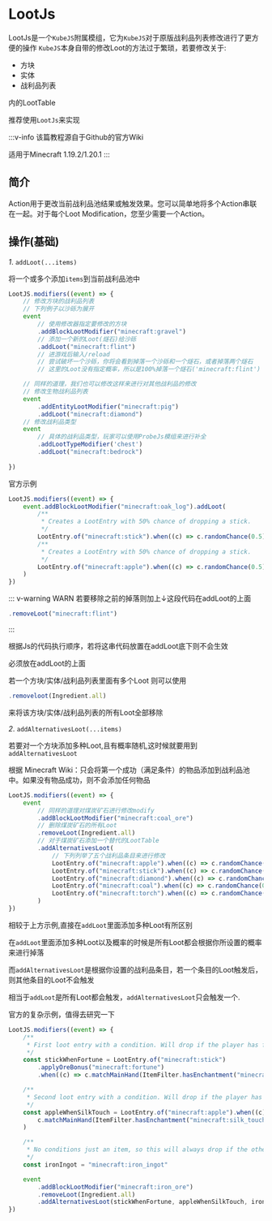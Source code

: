 # LootJs
LootJs是一个`KubeJS`附属模组，它为`KubeJS`对于原版战利品列表修改进行了更方便的操作
`KubeJS`本身自带的修改Loot的方法过于繁琐，若要修改关于:
- 方块
- 实体
- 战利品列表

内的LootTable

推荐使用`LootJs`来实现

:::v-info
该篇教程源自于Github的官方Wiki

适用于Minecraft 1.19.2/1.20.1
:::

## 简介
Action用于更改当前战利品池结果或触发效果。您可以简单地将多个Action串联在一起。对于每个Loot Modification，您至少需要一个Action。

## 操作(基础)

*1*. `addLoot(...items)`

将一个或多个添加`items`到当前战利品池中
```js
LootJS.modifiers((event) => {
    // 修改方块的战利品列表
    // 下列例子以沙砾为展开
    event
        // 使用修改器指定要修改的方块
        .addBlockLootModifier("minecraft:gravel")
        // 添加一个新的Loot(燧石)给沙砾
        .addLoot("minecraft:flint")
        // 进游戏后输入/reload
        // 尝试破坏一个沙砾，你将会看到掉落一个沙砾和一个燧石，或者掉落两个燧石
        // 这里的Loot没有指定概率，所以是100%掉落一个燧石('minecraft:flint')

    // 同样的道理，我们也可以修改这样来进行对其他战利品的修改
    // 修改生物战利品列表
    event
        .addEntityLootModifier("minecraft:pig")
        .addLoot("minecraft:diamond")
    // 修改战利品类型
    event
        // 具体的战利品类型，玩家可以使用ProbeJs模组来进行补全
        .addLootTypeModifier('chest')
        .addLoot("minecraft:bedrock")
    
})
```

官方示例
```js
LootJS.modifiers((event) => {
    event.addBlockLootModifier("minecraft:oak_log").addLoot(
        /**
         * Creates a LootEntry with 50% chance of dropping a stick.
         */
        LootEntry.of("minecraft:stick").when((c) => c.randomChance(0.5)),
        /**
         * Creates a LootEntry with 50% chance of dropping a stick.
         */
        LootEntry.of("minecraft:apple").when((c) => c.randomChance(0.5))
    )
})
```

::: v-warning WARN
若要移除之前的掉落则加上↓这段代码在addLoot的上面
```js
.removeLoot("minecraft:flint")

```

:::


根据Js的代码执行顺序，若将这串代码放置在addLoot底下则不会生效

必须放在addLoot的上面

若一个方块/实体/战利品列表里面有多个Loot
则可以使用
```js
.removeloot(Ingredient.all)
```

来将该方块/实体/战利品列表的所有Loot全部移除


*2*. `addAlternativesLoot(...items)`

若要对一个方块添加多种Loot,且有概率随机,这时候就要用到`addAlternativesLoot`

根据 Minecraft Wiki：只会将第一个成功（满足条件）的物品添加到战利品池中。如果没有物品成功，则不会添加任何物品

```js
LootJS.modifiers((event) => {
    event
        // 同样的道理对煤炭矿石进行修改modify
        .addBlockLootModifier("minecraft:coal_ore")
        // 删除煤炭矿石的所有Loot
        .removeLoot(Ingredient.all)
        // 对于煤炭矿石添加一个替代的LootTable
        .addAlternativesLoot(
            // 下列列举了五个战利品条目来进行修改
            LootEntry.of("minecraft:apple").when((c) => c.randomChance(0.8)),
            LootEntry.of("minecraft:stick").when((c) => c.randomChance(0.3)),
            LootEntry.of("minecraft:diamond").when((c) => c.randomChance(0.7)),
            LootEntry.of("minecraft:coal").when((c) => c.randomChance(0.99)),
            LootEntry.of("minecraft:torch").when((c) => c.randomChance(0.2))
        )
})
```

相较于上方示例,直接在`addLoot`里面添加多种Loot有所区别

在`addLoot`里面添加多种Loot以及概率的时候是所有Loot都会根据你所设置的概率来进行掉落

而`addAlternativesLoot`是根据你设置的战利品条目，若一个条目的Loot触发后，则其他条目的Loot不会触发

相当于`addLoot`是所有Loot都会触发，`addAlternativesLoot`只会触发一个.

官方的复杂示例，值得去研究一下
```js
LootJS.modifiers((event) => {
    /**
     * First loot entry with a condition. Will drop if the player has fortune.
     */
    const stickWhenFortune = LootEntry.of("minecraft:stick")
        .applyOreBonus("minecraft:fortune")
        .when((c) => c.matchMainHand(ItemFilter.hasEnchantment("minecraft:fortune")))

    /**
     * Second loot entry with a condition. Will drop if the player has silk touch and the first entry doesn't match.
     */
    const appleWhenSilkTouch = LootEntry.of("minecraft:apple").when((c) =>
        c.matchMainHand(ItemFilter.hasEnchantment("minecraft:silk_touch"))
    )

    /**
     * No conditions just an item, so this will always drop if the other two don't.
     */
    const ironIngot = "minecraft:iron_ingot"

    event
        .addBlockLootModifier("minecraft:iron_ore")
        .removeLoot(Ingredient.all)
        .addAlternativesLoot(stickWhenFortune, appleWhenSilkTouch, ironIngot)
})
```
